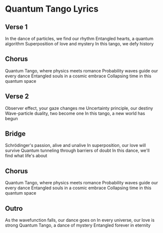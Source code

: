 # Quantum Tango Lyrics

## Verse 1
In the dance of particles, we find our rhythm
Entangled hearts, a quantum algorithm
Superposition of love and mystery
In this tango, we defy history

## Chorus
Quantum Tango, where physics meets romance
Probability waves guide our every dance
Entangled souls in a cosmic embrace
Collapsing time in this quantum space

## Verse 2
Observer effect, your gaze changes me
Uncertainty principle, our destiny
Wave-particle duality, two become one
In this tango, a new world has begun

## Bridge
Schrödinger's passion, alive and unalive
In superposition, our love will survive
Quantum tunneling through barriers of doubt
In this dance, we'll find what life's about

## Chorus
Quantum Tango, where physics meets romance
Probability waves guide our every dance
Entangled souls in a cosmic embrace
Collapsing time in this quantum space

## Outro
As the wavefunction falls, our dance goes on
In every universe, our love is strong
Quantum Tango, a dance of mystery
Entangled forever in eternity
